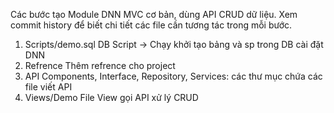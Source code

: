 Các bước tạo Module DNN MVC cơ bản, dùng API CRUD dữ liệu. Xem commit history để biết chi tiết các file cần tương tác trong mỗi bước.

1. Scripts/demo.sql
DB Script -> Chạy khởi tạo bảng và sp trong DB cài đặt DNN
2. Refrence
Thêm refrence cho project
3. API
Components, Interface, Repository, Services: các thư mục chứa các file viết API
4. Views/Demo
File View gọi API xử lý CRUD